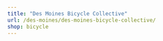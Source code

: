 ```yaml
---
title: "Des Moines Bicycle Collective"
url: /des-moines/des-moines-bicycle-collective/
shop: bicycle
---
```

